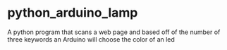 # python_arduino_lamp
A python program that scans a web page and based off of the number of three keywords an Arduino will choose the color of an led
